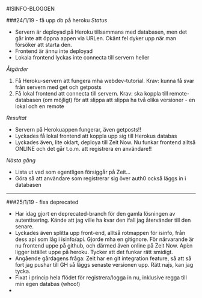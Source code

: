 #ISINFO-BLOGGEN

###24/1/19 - få upp db på heroku
*Status*
* Servern är deployad på Heroku tillsammans med databasen, men det går inte att öppna appen via URLen. 
Okänt fel dyker upp när man försöker att starta den.
* Frontend är ännu inte deployad
* Lokala frontend lyckas inte connecta till servern heller

*Åtgärder*
1. Få Heroku-servern att fungera mha webdev-tutorial. Krav: kunna få svar från servern med get och getposts
2. Få lokal frontend att connecta till servern. Krav: ska koppla till remote-databasen (om möjligt) för att slippa
att slippa ha två olika versioner - en lokal och en remote

*Resultat*
* Servern på Herokuappen fungerar, även getposts!!
* Lyckades få lokal frontend att koppla upp sig till Herokus databas
* Lyckades även, lite oklart, deploya till Zeit Now. Nu funkar frontend alltså ONLINE och det går t.o.m. att
registrera en användare!!

*Nästa gång*
* Lista ut vad som egentligen försiggår på Zeit...
* Göra så att användare som registrerar sig över auth0 också läggs in i databasen

---

###25/1/19 - fixa deprecated
* Har idag gjort en deprecated-branch för den gamla lösningen av autentisering. Kände att jag ville ha kvar den ifall jag återvänder till den senare.
* Lyckades även splitta upp front-end, alltså rotmappen för isinfo, från dess api som låg i isinfo/api. Gjorde mha en gitignore. För närvarande är
nu frontend uppe på github, och därmed även online på Zeit Now. Api:n ligger istället uppe på heroku. Tycker att det funkar rätt smidigt.
* Angående gårdagens fråga: Zeit har en git integration feature, så att så fort jag pushar till GH så läggs senaste versionen upp. Rätt najs, kan jag tycka.
* Fixat i princip hela flödet för registrera/logga in nu, inklusive regga till min egen databas (whoo!)
* 

